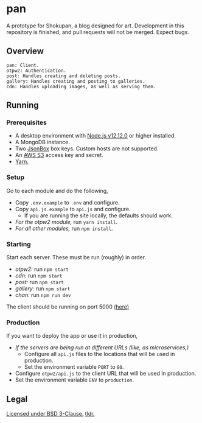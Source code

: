 # pan
A prototype for Shokupan, a blog designed for art. Development in this repository is finished, and pull requests will not be merged. Expect bugs.

## Overview
```
pan: Client.
otpw2: Authentication.
post: Handles creating and deleting posts.
gallery: Handles creating and posting to galleries.
cdn: Handles uploading images, as well as serving them.
```

## Running
### Prerequisites
* A desktop environment with [Node.js v12.12.0](https://nodejs.org/en/) or higher installed.
* A MongoDB instance.
* Two [JsonBox](https://jsonbox.io) box keys. Custom hosts are not supported.
* An [AWS S3](https://aws.amazon.com/s3/) access key and secret.
* [Yarn.](https://yarnpkg.com/en/)

### Setup
Go to each module and do the following,
* Copy `.env.example` to `.env` and configure.
* Copy `api.js.example` to `api.js` and configure.
	* If you are running the site locally, the defaults should work.
* *For the otpw2 module,* run `yarn install`.
* *For all other modules,* run `npm install`.

### Starting
Start each server. These must be run (roughly) in order.
* *otpw2:* run `npm start`
* *cdn:* run `npm start`
* *post:* run `npm start`
* *gallery:* run `npm start`
* *chan:* run `npm run dev`

The client should be running on port 5000 [(here)](http://localhost:5000)

### Production
If you want to deploy the app or use it in production,
* *If the servers are being run at different URLs (like, as microservices,)* 
	* Configure all  `api.js`  files to the locations that will be used in production.
	* Set the environment variable  `PORT` to `80`.
* Configure `otpw2/api.js` to the client URL that will be used in production.
* Set the environment variable `ENV` to `production`.

## Legal
[Licensed under BSD 3-Clause.](https://github.com/projectshokupan/pan/blob/master/LICENSE) [tldr.](https://www.tldrlegal.com/l/bsd3)
	
